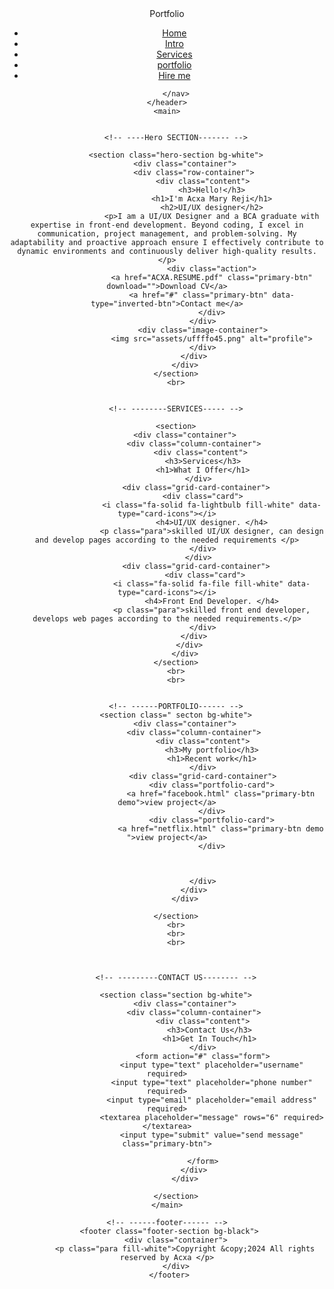 <!DOCTYPE html>
<html lang="en">
<head>
    <meta charset="UTF-8">
    <meta name="viewport" content="width=device-width, initial-scale=1.0">
    <title>Document</title>
</head>
<link rel="stylesheet" href="https://cdnjs.cloudflare.com/ajax/libs/font-awesome/6.5.2/css/all.min.css" integrity="sha512-SnH5WK+bZxgPHs44uWIX+LLJAJ9/2PkPKZ5QiAj6Ta86w+fsb2TkcmfRyVX3pBnMFcV7oQPJkl9QevSCWr3W6A==" crossorigin="anonymous" referrerpolicy="no-referrer" />
<link rel="stylesheet" href="portfolio.css">

<body>
    <header class="bg-grey">
        <nav class="navbar">
            <div class="logo">Portfolio</div>
            <ul class="navlist" id="navlist">
                <li>
                    <a href="#" class="active navlinks">Home</a>
                </li>
                <li>
                    <a href="#" class="navlinks">Intro</a>
                </li>
                <li>
                    <a href="#" class="navlinks">Services</a>
                </li>
                <li>
                    <a href="#" class="navlinks">portfolio</a>
                </li>
                <li>
                    <a href="#" class="primary-btn">Hire me</a>
                </li>
            </ul>
            <div class="hamburger" id="hamburger">
                <i class="fa-solid fa-bars"></i>
            </div>

        </nav>
    </header>
    <main>
        

        <!-- ----Hero SECTION------- -->

        <section class="hero-section bg-white">
            <div class="container">
                <div class="row-container">
                    <div class="content">
                        <h3>Hello!</h3>
                        <h1>I'm Acxa Mary Reji</h1>
                        <h2>UI/UX designer</h2>
                        <p>I am a UI/UX Designer and a BCA graduate with expertise in front-end development. Beyond coding, I excel in communication, project management, and problem-solving. My adaptability and proactive approach ensure I effectively contribute to dynamic environments and continuously deliver high-quality results.</p>
                        <div class="action">
                        <a href="ACXA.RESUME.pdf" class="primary-btn" download="">Download CV</a>
                        <a href="#" class="primary-btn" data-type="inverted-btn">Contact me</a>
                        </div>
                    </div>
                    <div class="image-container">
                        <img src="assets/uffffo45.png" alt="profile">
                    </div>
                </div>
            </div>
        </section>
        <br>
        

        <!-- --------SERVICES----- -->
         
        <section>
            <div class="container">
                <div class="column-container">
                   <div class="content">
                    <h3>Services</h3>
                    <h1>What I Offer</h1>
                  </div>
                 <div class="grid-card-container">
                    <div class="card">
                        <i class="fa-solid fa-lightbulb fill-white" data-type="card-icons"></i>
                        <h4>UI/UX designer. </h4>
                        <p class="para">skilled UI/UX designer, can design and develop pages according to the needed requirements </p>
                    </div>
                  </div>
                 <div class="grid-card-container">
                     <div class="card">
                        <i class="fa-solid fa-file fill-white" data-type="card-icons"></i>
                        <h4>Front End Developer. </h4>
                        <p class="para">skilled front end developer, develops web pages according to the needed requirements.</p>
                    </div>
                </div>
              </div>
            </div>
        </section>
        <br>
        <br>
        

        <!-- ------PORTFOLIO------ -->
        <section class=" secton bg-white">
            <div class="container">
                <div class="column-container">
                    <div class="content">
                        <h3>My portfolio</h3>
                        <h1>Recent work</h1>
                    </div>
                    <div class="grid-card-container">
                        <div class="portfolio-card">
                            <a href="facebook.html" class="primary-btn demo">view project</a>
                        </div>
                        <div class="portfolio-card">
                            <a href="netflix.html" class="primary-btn demo ">view project</a>
                        </div>

                        

                    </div>
                </div>
            </div>

        </section>
        <br>
        <br>
        <br>
        


        <!-- ---------CONTACT US-------- -->

        <section class="section bg-white">
            <div class="container">
                <div class="column-container">
                    <div class="content">
                       <h3>Contact Us</h3>
                       <h1>Get In Touch</h1>
                    </div>
                    <form action="#" class="form">
                        <input type="text" placeholder="username" required>
                        <input type="text" placeholder="phone number" required>
                        <input type="email" placeholder="email address" required>
                        <textarea placeholder="message" rows="6" required></textarea>
                        <input type="submit" value="send message" class="primary-btn">

                    </form>
                </div>
            </div>

        </section>
    </main>

    <!-- ------footer------ -->
     <footer class="footer-section bg-black">
        <div class="container">
            <p class="para fill-white">Copyright &copy;2024 All rights reserved by Acxa </p>
        </div>
     </footer>

    
</body>
</html>
